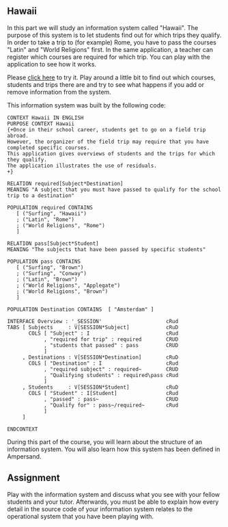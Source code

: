 ## Hawaii

In this part we will study an information system called "Hawaii". The purpose of this system is to let students find out for which trips they qualify. In order to take a trip to \(for example\) Rome, you have to pass the courses "Latin" and "World Religions" first. In the same application, a teacher can register which courses are required for which trip. You can play with the application to see how it works.

Please [click here](http://52.174.4.78/RAP3/scripts/123456/generated/Script_1492691871_00491882/prototype/#/Overview) to try it. Play around a little bit to find out which courses, students and trips there are and try to see what happens if you add or remove information from the system.

This information system was built by the following code:

```
CONTEXT Hawaii IN ENGLISH
PURPOSE CONTEXT Hawaii
{+Once in their school career, students get to go on a field trip abroad.
However, the organizer of the field trip may require that you have completed specific courses.
This application gives overviews of students and the trips for which they qualify.
The application illustrates the use of residuals.
+}

RELATION required[Subject*Destination]
MEANING "A subject that you must have passed to qualify for the school trip to a destination"

POPULATION required CONTAINS
   [ ("Surfing", "Hawaii")
   ; ("Latin", "Rome")
   ; ("World Religions", "Rome")
   ]

RELATION pass[Subject*Student]
MEANING "The subjects that have been passed by specific students"

POPULATION pass CONTAINS
   [ ("Surfing", "Brown")
   ; ("Surfing", "Conway")
   ; ("Latin", "Brown")
   ; ("World Religions", "Applegate")
   ; ("World Religions", "Brown")
   ]

POPULATION Destination CONTAINS  [ "Amsterdam" ]

INTERFACE Overview : '_SESSION'                     cRud
TABS [ Subjects     : V[SESSION*Subject]            cRuD
       COLS [ "Subject" : I                         cRud
            , "required for trip" : required        CRUD
            , "students that passed" : pass         CRUD
            ]
     , Destinations : V[SESSION*Destination]        cRuD
       COLS [ "Destination" : I                     cRud
            , "required subject" : required~        CRUD
            , "Qualifying students" : required\pass cRud
            ]
     , Students     : V[SESSION*Student]            cRuD
       COLS [ "Student" : I[Student]                cRud
            , "passed" : pass~                      CRUD
            , "Qualify for" : pass~/required~       cRud
            ]
     ]

ENDCONTEXT
```

During this part of the course, you will learn about the structure of an information system. You will also learn how this system has been defined in Ampersand.

## Assignment

Play with the information system and discuss what you see with your fellow students and your tutor. Afterwards, you must be able to explain how every detail in the source code of your information system relates to the operational system that you have been playing with.





